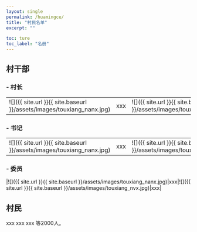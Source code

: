 ```yaml
---
layout: single
permalink: /huamingce/
title: "村民名单"
excerpt: ""

toc: ture
toc_label: "名册"
---
```


## 村干部

### - 村长

|||||
|--|--|--|--|
|![]({{ site.url }}{{ site.baseurl }}/assets/images/touxiang_nanx.jpg)|xxx|![]({{ site.url }}{{ site.baseurl }}/assets/images/touxiang_nvx.jpg)|xxx|

### - 书记

|||||
|--|--|--|--|
|![]({{ site.url }}{{ site.baseurl }}/assets/images/touxiang_nanx.jpg)|xxx|![]({{ site.url }}{{ site.baseurl }}/assets/images/touxiang_nvx.jpg)|xxx|

### - 委员

|![]({{ site.url }}{{ site.baseurl }}/assets/images/touxiang_nanx.jpg)|xxx|![]({{ site.url }}{{ site.baseurl }}/assets/images/touxiang_nvx.jpg)|xxx|

## 村民

xxx xxx xxx 等2000人。
